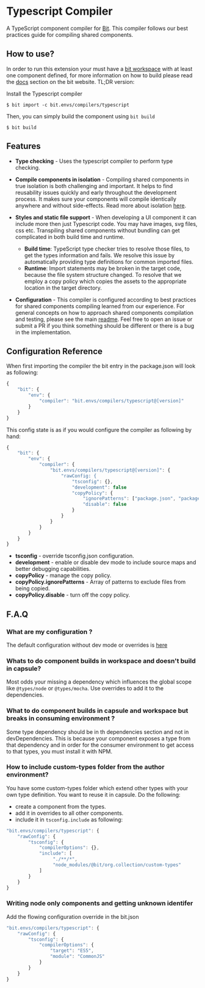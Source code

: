 # Typescript Compiler

A TypeScript component compiler for [Bit](https://github.com/teambit/bit).
This compiler follows our best practices guide for compiling shared components.

## How to use?

In order to run this extension your must have a [bit workspace](https://docs.bit.dev/docs/concepts#bit-workspace) with at least one component defined, for more information on how to build please read the [docs](https://docs.bit.dev/docs/building-components) section on the bit website. TL;DR version:

Install the Typescript compiler

```
$ bit import -c bit.envs/compilers/typescript
```

Then, you can simply build the component using `bit build`

```
$ bit build
```

## Features

- **Type checking** - Uses the typescript compiler to perform type checking.

- **Compile components in isolation** - Compiling shared components in true isolation is both challenging and important. It helps to find reusability issues quickly and early throughout the development process. It makes sure your components will compile identically anywhere and without side-effects. Read more about isolation [here](https://docs.bit.dev/docs/ext-concepts.html#what-is-an-isolated-component-environment).

- **Styles and static file support** - When developing a UI component it can include more then just Typescript code. You may have images, svg files, css etc. Transpiling shared components without bundling can get complicated in both build time and runtime.

  - **Build time**: TypeScript type checker tries to resolve those files, to get the types information and fails. We resolve this issue by automatically providing type definitions for common imported files.
  - **Runtime**: Import statements may be broken in the target code, because the file system structure changed. To resolve that we employ a copy policy which copies the assets to the appropriate location in the target directory.

- **Configuration** - This compiler is configured according to best practices for shared components compiling learned from our experience. For general concepts on how to approach shared components compilation and testing, please see the main [readme](https://github.com/teambit/envs). Feel free to open an issue or submit a PR if you think something should be different or there is a bug in the implementation.

## Configuration Reference

When first importing the compiler the bit entry in the package.json will look as following:

```js
{
    "bit": {
        "env": {
            "compiler": "bit.envs/compilers/typescript@[version]"
        }
    }
}
```

This config state is as if you would configure the compiler as following by hand:

```js
{
    "bit": {
        "env": {
            "compiler": {
                "bit.envs/compilers/typescript@[version]": {
                    "rawConfig: {
                        "tsconfig": {},
                        "development": false
                        "copyPolicy": {
                            "ignorePatterns": ["package.json", "package-lock.json"],
                            "disable": false
                        }
                    }
                }
            }
        }
    }
}
```

- **tsconfig** - override tsconfig.json configuration.
- **development** - enable or disable dev mode to include source maps and better debugging capabilities.
- **copyPolicy** - manage the copy policy.
- **copyPolicy.ignorePatterns** - Array of patterns to exclude files from being copied.
- **copyPolicy.disable** - turn off the copy policy.

## F.A.Q

### What are my configuration ?

The default configuration without dev mode or overrides is [here](./config.md)

### Whats to do component builds in workspace and doesn't build in capsule?

Most odds your missing a dependency which influences the global scope like `@types/node` or `@types/mocha`.
Use overrides to add it to the dependencies.

### What to do component builds in capsule and workspace but breaks in consuming environment ?

Some type dependency should be in th dependencies section and not in devDependencies. This is because
your component exposes a type from that dependency and in order for the consumer environment to get access to that types,
you must install it with NPM.

### How to include custom-types folder from the author environment?

You have some custom-types folder which extend other types with your own type definition. You want to reuse it in capsule.
Do the following: 
- create a component from the types. 
- add it in overrides to all other components. 
- include it in `tsconfig.include` as following: 
```js
"bit.envs/compilers/typescript": {
    "rawConfig": {
        "tsconfig": {
            "compilerOptions": {},
            "include": [
                 "./**/*",
                 "node_modules/@bit/org.collection/custom-types"
            ]
        }
    }
}
```

### Writing node only components and getting unknown identifer
Add the flowing configuration override in the bit.json 
```js
"bit.envs/compilers/typescript": {
    "rawConfig": {
        "tsconfig": {
            "compilerOptions": {
                "target": "ES5",
                "module": "CommonJS"
            }
        }
    }
}
```